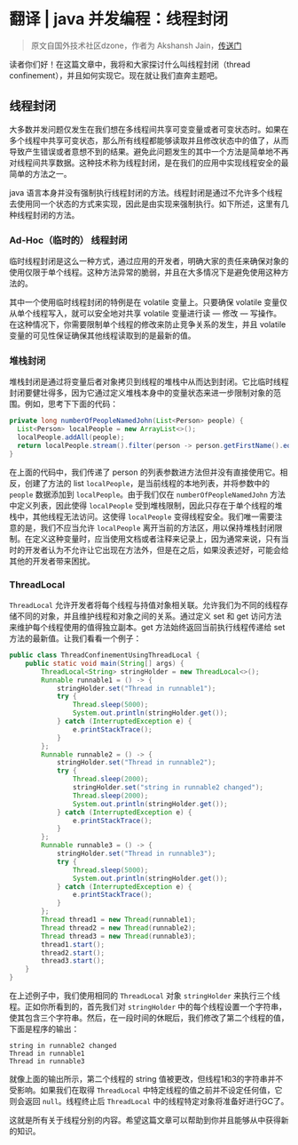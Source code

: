 # 翻译 | java 并发编程：线程封闭

> 原文自国外技术社区dzone，作者为 Akshansh Jain，[传送门](https://dzone.com/articles/java-concurrency-thread-confinement)

读者你们好！在这篇文章中，我将和大家探讨什么叫线程封闭（thread confinement），并且如何实现它。现在就让我们直奔主题吧。

## 线程封闭

大多数并发问题仅发生在我们想在多线程间共享可变变量或者可变状态时。如果在多个线程中共享可变状态，那么所有线程都能够读取并且修改状态中的值了，从而导致产生错误或者意想不到的结果。避免此问题发生的其中一个方法是简单地不再对线程间共享数据。这种技术称为线程封闭，是在我们的应用中实现线程安全的最简单的方法之一。

java 语言本身并没有强制执行线程封闭的方法。线程封闭是通过不允许多个线程去使用同一个状态的方式来实现，因此是由实现来强制执行。如下所述，这里有几种线程封闭的方法。

### Ad-Hoc（临时的） 线程封闭

临时线程封闭是这么一种方式，通过应用的开发者，明确大家的责任来确保对象的使用仅限于单个线程。这种方法异常的脆弱，并且在大多情况下是避免使用这种方法的。

其中一个使用临时线程封闭的特例是在 volatile 变量上。只要确保 volatile 变量仅从单个线程写入，就可以安全地对共享 volatile 变量进行读 — 修改 — 写操作。在这种情况下，你需要限制单个线程的修改来防止竞争关系的发生，并且 volatile 变量的可见性保证确保其他线程读取到的是最新的值。

### 堆栈封闭

堆栈封闭是通过将变量后者对象拷贝到线程的堆栈中从而达到封闭。它比临时线程封闭要健壮得多，因为它通过定义堆栈本身中的变量状态来进一步限制对象的范围。例如，思考下下面的代码：

``` java
private long numberOfPeopleNamedJohn(List<Person> people) {
  List<Person> localPeople = new ArrayList<>();
  localPeople.addAll(people);
  return localPeople.stream().filter(person -> person.getFirstName().equals("John")).count();
}
```

在上面的代码中，我们传递了 person 的列表参数进方法但并没有直接使用它。相反，创建了方法的 list `localPeople`，是当前线程的本地列表，并将参数中的 `people` 数据添加到 `localPeople`。由于我们仅在 `numberOfPeopleNamedJohn` 方法中定义列表，因此使得 `localPeople` 受到堆栈限制，因此只存在于单个线程的堆栈中，其他线程无法访问。这使得 `localPeople` 变得线程安全。我们唯一需要注意的是，我们不应当允许 `localPeople` 离开当前的方法区，用以保持堆栈封闭限制。在定义这种变量时，应当使用文档或者注释来记录上，因为通常来说，只有当时的开发者认为不允许让它出现在方法外，但是在之后，如果没表述好，可能会给其他的开发者带来困扰。

### ThreadLocal

`ThreadLocal` 允许开发者将每个线程与持值对象相关联。允许我们为不同的线程存储不同的对象，并且维护线程和对象之间的关系。通过定义 set 和 get 访问方法来维护每个线程使用的值得独立副本。get 方法始终返回当前执行线程传递给 set 方法的最新值。让我们看看一个例子：

``` java
public class ThreadConfinementUsingThreadLocal {
    public static void main(String[] args) {
        ThreadLocal<String> stringHolder = new ThreadLocal<>();
        Runnable runnable1 = () -> {
            stringHolder.set("Thread in runnable1");
            try {
                Thread.sleep(5000);
                System.out.println(stringHolder.get());
            } catch (InterruptedException e) {
                e.printStackTrace();
            }
        };
        Runnable runnable2 = () -> {
            stringHolder.set("Thread in runnable2");
            try {
                Thread.sleep(2000);
                stringHolder.set("string in runnable2 changed");
                Thread.sleep(2000);
                System.out.println(stringHolder.get());
            } catch (InterruptedException e) {
                e.printStackTrace();
            }
        };
        Runnable runnable3 = () -> {
            stringHolder.set("Thread in runnable3");
            try {
                Thread.sleep(5000);
                System.out.println(stringHolder.get());
            } catch (InterruptedException e) {
                e.printStackTrace();
            }
        };
        Thread thread1 = new Thread(runnable1);
        Thread thread2 = new Thread(runnable2);
        Thread thread3 = new Thread(runnable3);
        thread1.start();
        thread2.start();
        thread3.start();
    }
}
```

在上述例子中，我们使用相同的 `ThreadLocal` 对象 `stringHolder` 来执行三个线程。正如你所看到的，首先我们对 `stringHolder` 中的每个线程设置一个字符串，使其包含三个字符串。然后，在一段时间的休眠后，我们修改了第二个线程的值，下面是程序的输出：

``` 
string in runnable2 changed
Thread in runnable1
Thread in runnable3
```

就像上面的输出所示，第二个线程的 string 值被更改，但线程1和3的字符串并不受影响。如果我们在取得  `ThreadLocal` 中特定线程的值之前并不设定任何值，它则会返回 `null`。线程终止后 `ThreadLocal` 中的线程特定对象将准备好进行GC了。

这就是所有关于线程分别的内容。希望这篇文章可以帮助到你并且能够从中获得新的知识。